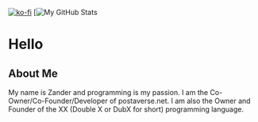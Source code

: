 [![ko-fi](https://ko-fi.com/img/githubbutton_sm.svg)](https://ko-fi.com/S6S7UY6R4)
[![My GitHub Stats](https://github-readme-stats.vercel.app/api?username=anuraghazra&show_icons=true&theme=transparent)
# Hello

## About Me

My name is Zander and programming is my passion. I am the Co-Owner/Co-Founder/Developer of postaverse.net. I am also the Owner and Founder of the XX (Double X or DubX for short) programming language.
